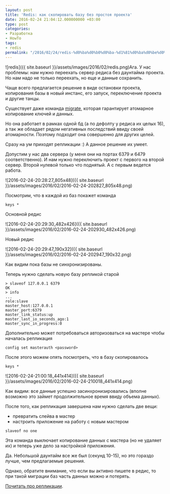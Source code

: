 ```yaml
---
layout: post
title: 'Redis: как скопировать базу без простоя проекта'
date: 2016-02-24 21:04:12.000000000 +03:00
type: post
categories:
- Разработка
- HowTo
tags:
- redis
permalink: "/2016/02/24/redis-%d0%ba%d0%b0%d0%ba-%d1%81%d0%ba%d0%be%d0%bf%d0%b8%d1%80%d0%be%d0%b2%d0%b0%d1%82%d1%8c-%d0%b1%d0%b0%d0%b7%d1%83-%d0%b1%d0%b5%d0%b7-%d0%bf%d1%80%d0%be%d1%81%d1%82%d0%be%d1%8f-%d0%bf%d1%80%d0%be/"
---
```

![redis]({{ site.baseurl }}/assets/images/2016/02/redis.png)Ага. У нас проблемы: нам нужно переехать сервер редиса без даунтайма проекта. Но нам надо не только переехать, но еще и данные сохранить.

Чаще всего предлагается решение в виде остановки проекта, копирования базы в новый инстанс, его запуск, переключение проекта и другие танцы.

Существует даже команда [migrate](http://redis.io/commands/MIGRATE), которая гарантирует атомарное копирование ключей и данных.

Но она работает в рамках одной бд (а по дефолту у редиса их целых 16), а так же обладает рядом негативных последствий ввиду своей атомарности. Поэтому подходит она совершенно для других целей.

Сразу на ум приходят репликации :) А данное решение их умеет.

Допустим у нас два сервера (у меня они на портах 6379 и 6479 соответственно). И нам нужно переключить проект с первого на второй сервер. Второй нулевой только что поднятый. А с первым ведется работа.

![2016-02-24-20:28:27_805x48]({{ site.baseurl }}/assets/images/2016/02/2016-02-24-202827_805x48.png)

Посмотрим, что в каждой из баз покажет команда

```
keys *
```

Основной редис

![2016-02-24-20:29:30_482x426]({{ site.baseurl }}/assets/images/2016/02/2016-02-24-202930_482x426.png)

Новый редис

![2016-02-24-20:29:47_190x32]({{ site.baseurl }}/assets/images/2016/02/2016-02-24-202947_190x32.png)

Как видим пока базы не синхронизированы.

Теперь нужно сделать новую базу репликой старой

```
> slaveof 127.0.0.1 6379  
OK  
> info  
...  
role:slave  
master_host:127.0.0.1  
master_port:6379  
master_link_status:up  
master_last_io_seconds_ago:1  
master_sync_in_progress:0
```

Дополнительно может потребоваться авторизоваться на мастере чтобы началась репликация

```
config set masterauth <password>
```

После этого можем опять посмотреть, что в базу скопировалось

```
keys *
```

![2016-02-24-21:00:18_441x414]({{ site.baseurl }}/assets/images/2016/02/2016-02-24-210018_441x414.png)

Как видим: все данные успешно засинхронизировались (вполне возможно это займет продолжительное время ввиду объема данных).

После того, как репликация завершена нам нужно сделать две вещи:

- превратить слейва в мастер
- настроить приложение на работу с новым мастером

```
slaveof no one
```

Эта команда выключает копирование данных с мастера (но не удаляет их) и теперь уже дело за настройкой приложения.

Да. Небольшой даунтайм все же был (секунд 10-15), но это гораздо лучше, чем предлагаемые решения.

Однако, обратите внимание, что если вы активно пишете в редис, то при такой миграции баз часть данных можно и потерять.

[Почитать про репликации](http://redis.io/topics/replication).

